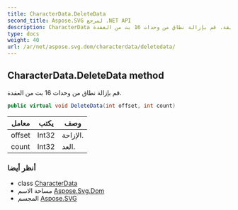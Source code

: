 ```yaml
---
title: CharacterData.DeleteData
second_title: Aspose.SVG لمرجع .NET API
description: CharacterData طريقة. قم بإزالة نطاق من وحدات 16 بت من العقدة.
type: docs
weight: 40
url: /ar/net/aspose.svg.dom/characterdata/deletedata/
---
```

## CharacterData.DeleteData method

قم بإزالة نطاق من وحدات 16 بت من العقدة.

```csharp
public virtual void DeleteData(int offset, int count)
```

| معامل | يكتب | وصف |
| --- | --- | --- |
| offset | Int32 | الإزاحة. |
| count | Int32 | العد. |

### أنظر أيضا

* class [CharacterData](../)
* مساحة الاسم [Aspose.Svg.Dom](../../characterdata/)
* المجسم [Aspose.SVG](../../../)


